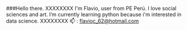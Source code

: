 ###Hello there.
XXXXXXXX
I'm Flavio, user from PE Perú. I love social sciences and art.
I’m currently learning python because i'm interested in data science.
XXXXXXXX
📫 : flavioc_62@hotmail.com

<!---
jawenko/jawenko is a ✨ special ✨ repository because its `README.md` (this file) appears on your GitHub profile.
You can click the Preview link to take a look at your changes.
--->
